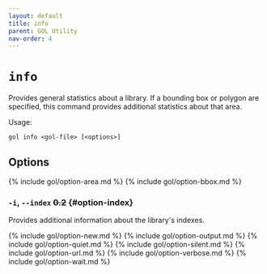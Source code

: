 ```yaml
---
layout: default
title: info
parent: GOL Utility
nav-order: 4
---
```


# `info`

Provides general statistics about a library. If a bounding box or polygon are specified,
this command provides additional statistics about that area.

Usage:

    gol info <gol-file> [<options>]  

## Options

{% include gol/option-area.md %}
{% include gol/option-bbox.md %}

### `-i`, `--index` ~~0.2~~ {#option-index}

Provides additional information about the library's indexes.

{% include gol/option-new.md %}
{% include gol/option-output.md %}
{% include gol/option-quiet.md %}
{% include gol/option-silent.md %}
{% include gol/option-url.md %}
{% include gol/option-verbose.md %}
{% include gol/option-wait.md %}
